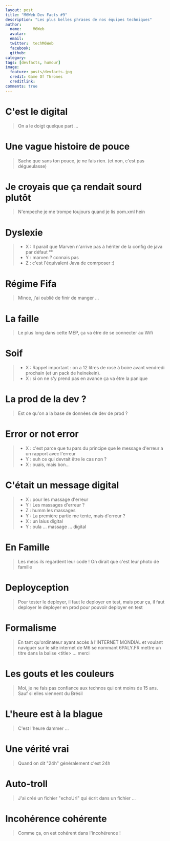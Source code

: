 ```yaml
---
layout: post
title: "M6Web Dev Facts #9"
description: "Les plus belles phrases de nos équipes techniques"
author:
  name:     M6Web
  avatar:
  email:
  twitter:  techM6Web
  facebook:
  github:
category: 
tags: [devfacts, humour]
image:
  feature: posts/devfacts.jpg
  credit: Game Of Thrones
  creditlink: 
comments: true  
---
```


# C'est le digital

> On a le doigt quelque part ...

# Une vague histoire de pouce

> Sache que sans ton pouce, je ne fais rien. (et non, c'est pas dégueulasse)

# Je croyais que ça rendait sourd plutôt

> N'empeche je me trompe toujours quand je lis pom.xml hein

# Dyslexie

> * X : Il parait que Marven n'arrive pas à hériter de la config de java par défaut °°
> * Y : marven ? connais pas
> * Z : c'est l'équivalent Java de comrposer :)

# Régime Fifa

> Mince, j'ai oublié de finir de manger ...

# La faille

> Le plus long dans cette MEP, ça va être de se connecter au Wifi

# Soif

> * X : Rappel important : on a 12 litres de rosé à boire avant vendredi prochain (et un pack de heinekein).
> * X : si on ne s'y prend pas en avance ça va être la panique

# La prod de la dev ?

> Est ce qu'on a la base de données de dev de prod ?

# Error or not error

> * X : c'est parce que tu pars du principe que le message d'erreur a un rapport avec l'erreur 
> * Y : euh ce qui devrait être le cas non ? 
> * X : ouais, mais bon...

# C'était un message digital

> * X : pour les massage d'erreur
> * Y : Les massages d'erreur ?
> * Z : humm les massages
> * Y : La première partie me tente, mais d'erreur ?
> * X : un laius digital
> * Y : oula ... massage ... digital

# En Famille

> Les mecs ils regardent leur code ! On dirait que c'est leur photo de famille

# Deployception

> Pour tester le deployer, il faut le deployer en test, mais pour ça, il faut deployer le deployer en prod pour pouvoir deployer en test

# Formalisme

> En tant qu'ordinateur ayant accès à l'INTERNET MONDIAL et voulant naviguer sur le site internet de M6 se nommant 6PALY.FR mettre un titre dans la balise \<title\> ... merci

# Les gouts et les couleurs

> Moi, je ne fais pas confiance aux technos qui ont moins de 15 ans. Sauf si elles viennent du Brésil

# L'heure est à la blague

> C'est l'heure dammer ...

# Une vérité vrai

> Quand on dit "24h" généralement c'est 24h

# Auto-troll

> J'ai créé un fichier "echoUrl" qui écrit dans un fichier ...

# Incohérence cohérente

> Comme ça, on est cohérent dans l'incohérence !
